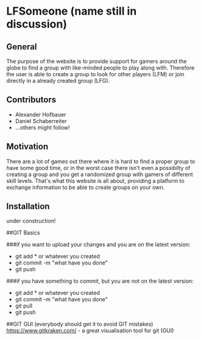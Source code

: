 # LFSomeone (name still in discussion)

## General

The purpose of the website is to provide support for gamers around the globe to find a group with like-minded people to play along with. Therefore the user is able to create a group to look for other players (LFM) or join directly in a already created group (LFG). 

## Contributors

* Alexander Hofbauer
* Daniel Schaberreiter
* ...others might follow!

## Motivation

There are a lot of games out there where it is hard to find a proper group to have some good time, or in the worst case there isn't even a possibilty of creating a group and you get a randomized group with gamers of different skill levels. That's what this website is all about, providing a platform to exchange information to be able to create groups on your own.

## Installation

under construction!

##GIT Basics

###if you want to upload your changes and you are on the latest version:

* git add * or whatever you created
* git commit -m "what have you done"
* git push

###if you have something to commit, but you are not on the latest version:

* git add * or whatever you created
* git commit -m "what have you done"
* git pull
* git push

##GIT GUI (everybody should get it to avoid GIT mistakes)
https://www.gitkraken.com/ - a great visualisation tool for git (GUI) 
